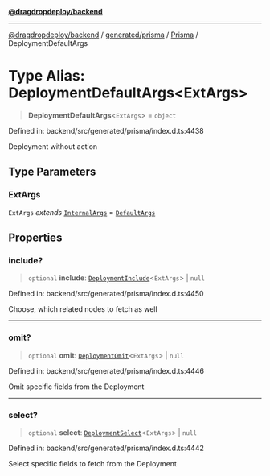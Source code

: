 [**@dragdropdeploy/backend**](../../../../../README.md)

***

[@dragdropdeploy/backend](../../../../../README.md) / [generated/prisma](../../../README.md) / [Prisma](../README.md) / DeploymentDefaultArgs

# Type Alias: DeploymentDefaultArgs\<ExtArgs\>

> **DeploymentDefaultArgs**\<`ExtArgs`\> = `object`

Defined in: backend/src/generated/prisma/index.d.ts:4438

Deployment without action

## Type Parameters

### ExtArgs

`ExtArgs` *extends* [`InternalArgs`](../../../runtime/library/type-aliases/InternalArgs.md) = [`DefaultArgs`](../../../runtime/library/type-aliases/DefaultArgs.md)

## Properties

### include?

> `optional` **include**: [`DeploymentInclude`](DeploymentInclude.md)\<`ExtArgs`\> \| `null`

Defined in: backend/src/generated/prisma/index.d.ts:4450

Choose, which related nodes to fetch as well

***

### omit?

> `optional` **omit**: [`DeploymentOmit`](DeploymentOmit.md)\<`ExtArgs`\> \| `null`

Defined in: backend/src/generated/prisma/index.d.ts:4446

Omit specific fields from the Deployment

***

### select?

> `optional` **select**: [`DeploymentSelect`](DeploymentSelect.md)\<`ExtArgs`\> \| `null`

Defined in: backend/src/generated/prisma/index.d.ts:4442

Select specific fields to fetch from the Deployment
